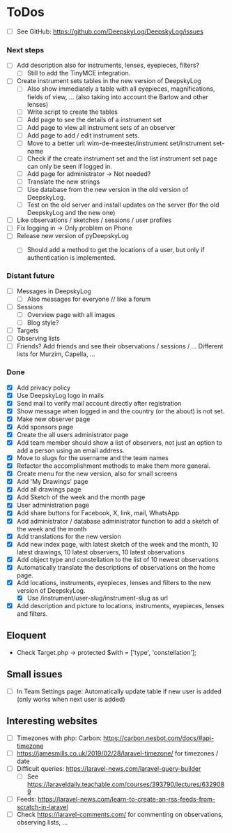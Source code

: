 # ToDos

+ [ ] See GitHub: <https://github.com/DeepskyLog/DeepskyLog/issues>

### Next steps

+ [ ] Add description also for instruments, lenses, eyepieces, filters?
    + [ ] Still to add the TinyMCE integration.
+ [ ] Create instrument sets tables in the new version of DeepskyLog
    + [ ] Also show immediately a table with all eyepieces, magnifications, fields of view, ... (also taking into account the Barlow and other lenses)
    + [ ] Write script to create the tables
    + [ ] Add page to see the details of a instrument set
    + [ ] Add page to view all instrument sets of an observer
    + [ ] Add page to add / edit instrument sets.
    + [ ] Move to a better url: wim-de-meester/instrument set/instrument set-name
    + [ ] Check if the create instrument set and the list instrument set page can only be seen if logged in.
    + [ ] Add page for administrator -> Not needed?
    + [ ] Translate the new strings
    + [ ] Use database from the new version in the old version of DeepskyLog.
    + [ ] Test on the old server and install updates on the server (for the old DeepskyLog and the new one)
+ [ ] Like observations / sketches / sessions / user profiles
+ [ ] Fix logging in -> Only problem on Phone
+ [ ] Release new version of pyDeepskyLog
    + [ ] Should add a method to get the locations of a user, but only if authentication is implemented.


### Distant future

+ [ ] Messages in DeepskyLog
    + [ ] Also messages for everyone // like a forum
+ [ ] Sessions
    + [ ] Overview page with all images
    + [ ] Blog style?
+ [ ] Targets
+ [ ] Observing lists
+ [ ] Friends? Add friends and see their observations / sessions / ... Different lists for Murzim, Capella, ...

### Done

+ [X] Add privacy policy
+ [X] Use DeepskyLog logo in mails
+ [X] Send mail to verify mail account directly after registration
+ [X] Show message when logged in and the country (or the about) is not set.
+ [X] Make new observer page
+ [X] Add sponsors page
+ [X] Create the all users administrator page
+ [X] Add team member should show a list of observers, not just an option to add a person using an email address.
+ [X] Move to slugs for the username and the team names
+ [X] Refactor the accomplishment methods to make them more general.
+ [X] Create menu for the new version, also for small screens
+ [X] Add 'My Drawings' page
+ [X] Add all drawings page
+ [X] Add Sketch of the week and the month page
+ [X] User administration page
+ [X] Add share buttons for Facebook, X, link, mail, WhatsApp
+ [X] Add administrator / database administrator function to add a sketch of the week and the month
+ [X] Add translations for the new version
+ [X] Add new index page, with latest sketch of the week and the month, 10 latest drawings, 10 latest observers, 10
  latest observations
+ [X] Add object type and constellation to the list of 10 newest observations
+ [X] Automatically translate the descriptions of observations on the home page.
+ [X] Add locations, instruments, eyepieces, lenses and filters to the new version of DeepskyLog.
    + [X] Use /instrument/user-slug/instrument-slug as url
+ [X] Add description and picture to locations, instruments, eyepieces, lenses and filters.

## Eloquent

+ Check Target.php -> protected $with = ['type', 'constellation'];

## Small issues

+ [ ] In Team Settings page: Automatically update table if new user is added (only works when next user is added)

## Interesting websites

+ [ ] Timezones with php: Carbon: <https://carbon.nesbot.com/docs/#api-timezone>
+ [ ] <https://jamesmills.co.uk/2019/02/28/laravel-timezone/> for timezones / date
+ [ ] Difficult queries: <https://laravel-news.com/laravel-query-builder>
    + [ ] See https://laraveldaily.teachable.com/courses/393790/lectures/6329089
+ [ ] Feeds: https://laravel-news.com/learn-to-create-an-rss-feeds-from-scratch-in-laravel
+ [ ] Check https://laravel-comments.com/ for commenting on observations, observing lists, ...
